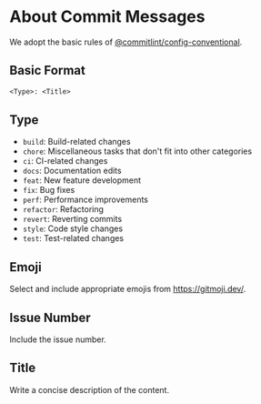 # About Commit Messages

We adopt the basic rules of [@commitlint/config-conventional](https://www.npmjs.com/package/@commitlint/config-conventional).

## Basic Format

```txt
<Type>: <Title>
```

## Type

- `build`: Build-related changes
- `chore`: Miscellaneous tasks that don't fit into other categories
- `ci`: CI-related changes
- `docs`: Documentation edits
- `feat`: New feature development
- `fix`: Bug fixes
- `perf`: Performance improvements
- `refactor`: Refactoring
- `revert`: Reverting commits
- `style`: Code style changes
- `test`: Test-related changes

## Emoji

Select and include appropriate emojis from <https://gitmoji.dev/>.

## Issue Number

Include the issue number.

## Title

Write a concise description of the content.
